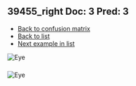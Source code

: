 ## 39455_right Doc: 3 Pred: 3
- [Back to confusion matrix](https://github.com/juliandewit/kaggle_retinopathy/blob/master/matrix.md)
- [Back to list](https://github.com/juliandewit/kaggle_retinopathy/blob/master/lists/33/list.md)
- [Next example in list](https://github.com/juliandewit/kaggle_retinopathy/blob/master/lists/33/39/39575_left.md)

![Eye](https://retinopaty.blob.core.windows.net/size1024/39455_right_3.jpeg)

### 

![Eye]()
